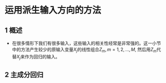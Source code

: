 # 运用派生输入方向的方法

## 1 概述

* 在很多情形下我们有很多输入，这些输入的相关性经常是非常强的。这一小节中的方法产生较少的原输入变量$X_j$的线性组合$Z_m,m=1,2,\dots,M$, 然后用$Z_m$代替$X_j$来作为回归的输入。



## 2 主成分回归


